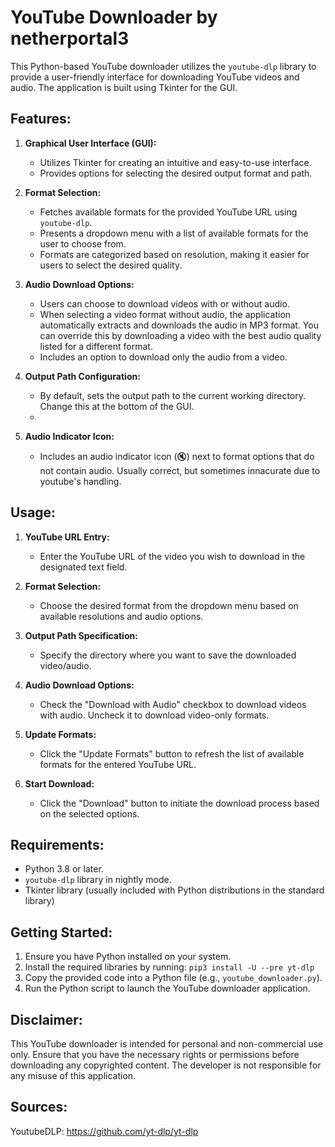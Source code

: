 # YouTube Downloader by netherportal3

This Python-based YouTube downloader utilizes the `youtube-dlp` library to provide a user-friendly interface for downloading YouTube videos and audio. The application is built using Tkinter for the GUI.

## Features:

1. **Graphical User Interface (GUI):**
   - Utilizes Tkinter for creating an intuitive and easy-to-use interface.
   - Provides options for selecting the desired output format and path.

2. **Format Selection:**
   - Fetches available formats for the provided YouTube URL using `youtube-dlp`.
   - Presents a dropdown menu with a list of available formats for the user to choose from.
   - Formats are categorized based on resolution, making it easier for users to select the desired quality.

3. **Audio Download Options:**
   - Users can choose to download videos with or without audio.
   - When selecting a video format without audio, the application automatically extracts and downloads the audio in MP3 format. You can override this by downloading a video with the best audio quality listed for a different format.
   - Includes an option to download only the audio from a video.

4. **Output Path Configuration:**
   - By default, sets the output path to the current working directory. Change this at the bottom of the GUI.
   - 
7. **Audio Indicator Icon:**
   - Includes an audio indicator icon (🔇) next to format options that do not contain audio. Usually correct, but sometimes innacurate due to youtube's handling.


## Usage:

1. **YouTube URL Entry:**
   - Enter the YouTube URL of the video you wish to download in the designated text field.

2. **Format Selection:**
   - Choose the desired format from the dropdown menu based on available resolutions and audio options.

3. **Output Path Specification:**
   - Specify the directory where you want to save the downloaded video/audio.

4. **Audio Download Options:**
   - Check the "Download with Audio" checkbox to download videos with audio. Uncheck it to download video-only formats.

5. **Update Formats:**
   - Click the "Update Formats" button to refresh the list of available formats for the entered YouTube URL.

6. **Start Download:**
   - Click the "Download" button to initiate the download process based on the selected options.

## Requirements:

- Python 3.8 or later.
- `youtube-dlp` library in nightly mode.
- Tkinter library (usually included with Python distributions in the standard library)

## Getting Started:

1. Ensure you have Python installed on your system.
2. Install the required libraries by running:
    `pip3 install -U --pre yt-dlp`
4. Copy the provided code into a Python file (e.g., `youtube_downloader.py`).
5. Run the Python script to launch the YouTube downloader application.

## Disclaimer:

This YouTube downloader is intended for personal and non-commercial use only. Ensure that you have the necessary rights or permissions before downloading any copyrighted content. The developer is not responsible for any misuse of this application.

## Sources:
YoutubeDLP: https://github.com/yt-dlp/yt-dlp

